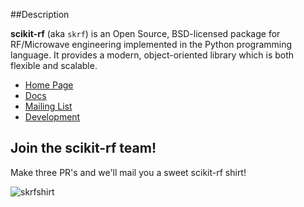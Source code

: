 

##Description 

**scikit-rf** (aka `skrf`) is an Open Source, BSD-licensed package for RF/Microwave engineering implemented 
in the Python programming language. It provides a modern, object-oriented library which is both 
flexible and scalable.  

* [Home Page](http://www.scikit-rf.org)
* [Docs](http://scikit-rf.org/documentation.html)
* [Mailing List](http://groups.google.com/group/scikit-rf)
* [Development](https://github.com/scikit-rf/scikit-rf/wiki/Development)



## Join the **scikit-rf** team!
Make three PR's and we'll mail you a sweet scikit-rf shirt! 

![skrfshirt](https://raw.githubusercontent.com/scikit-rf/scikit-rf/master/logo/skrfshirtwhite.png)
